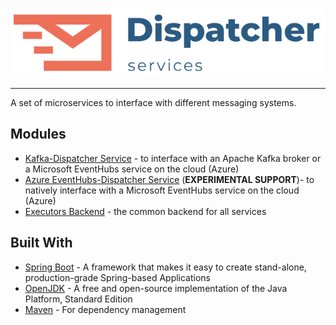 ![logo](doc/dispatcher-services-logo.png)

----
A set of microservices to interface with different messaging systems.

## Modules

* [Kafka-Dispatcher Service](kafka-service/README.md) - to interface with an Apache Kafka broker or a Microsoft EventHubs service on the cloud (Azure)
* [Azure EventHubs-Dispatcher Service](eventhubs-service/README.md) (**EXPERIMENTAL SUPPORT**)- to natively interface with a Microsoft EventHubs service on the cloud (Azure)
* [Executors Backend](executors) - the common backend for all services


## Built With
* [Spring Boot](https://spring.io/projects/spring-boot) - A framework that makes it easy to create stand-alone, production-grade Spring-based Applications
* [OpenJDK](https://openjdk.java.net/) - A free and open-source implementation of the Java Platform, Standard Edition
* [Maven](https://maven.apache.org/) - For dependency management